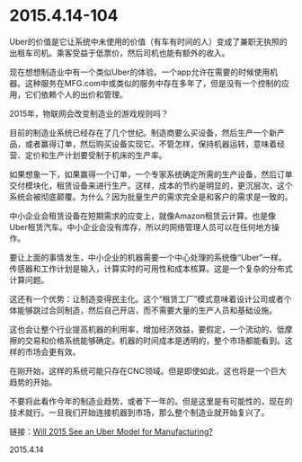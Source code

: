 2015.4.14-104
=============
Uber的价值是它让系统中未使用的价值（有车有时间的人）变成了兼职无执照的出租车司机。乘客受益于低票价，然后司机也能有额外的收入。

现在想想制造业中有一个类似Uber的体验。一个app允许在需要的时候使用机器。这种服务在MFG.com中或类似的服务中存在多年了，但是没有一个控制的应用，它们依赖个人的出价和管理。

2015年，物联网会改变制造业的游戏规则吗？

目前的制造业系统已经存在了几个世纪。制造商要么买设备，然后生产一个新产品，或者赢得订单，然后购买设备实现它。不管怎样，保持机器运转，意味着经营、定价和生产计划要受制于机床的生产率。

如果想象一下，如果赢得一个订单，一个专家系统确定所需的生产设备，然后订单交付模块化，租赁设备来进行生产。这样，成本的节约是明显的，更沉层次，这个系统会被彻底颠覆。为什么？因为批量生产的需求完全是和客户的需求是一致的。

中小企业会租赁设备在短期需求的应变上，就像Amazon租赁云计算。也是像Uber租赁汽车。中小企业会没有库存，所以的网络管理人员可以在任何地方操作。

要让上面的事情发生，中小企业的机器需要一个中心处理的系统像“Uber”一样。传感器和工作计划是输入，计算实时的可用性和成本核算。这是一个复杂的分布式计算问题。

这还有一个优势：让制造变得民主化。这个“租赁工厂”模式意味着设计公司或者个体能够跳过合同制造，然后自己开店，而不需要大量的生产人员和基础设施。

这也会让整个行业提高机器的利用率，增加经济效益，要假定，一个流动的、低摩擦的交易和价格系统能够确定。机器的时间成本是透明的，整个市场都能看到。这样的市场会更有效。

在刚开始，这样的系统可能只存在CNC领域。但是即使如此，这也将是一个巨大趋势的开始。

不要将此看作今年的制造业趋势，或者下一年的。但是这里是有可能性的，现在的技术就行。一旦我们开始连接机器到市场，那么整个制造业就开始复兴了。

链接：[Will 2015 See an Uber Model for Manufacturing?](http://www.engineering.com/AdvancedManufacturing/ArticleID/9302/Will-2015-See-an-Uber-Model-for-Manufacturing.aspx)

2015.4.14